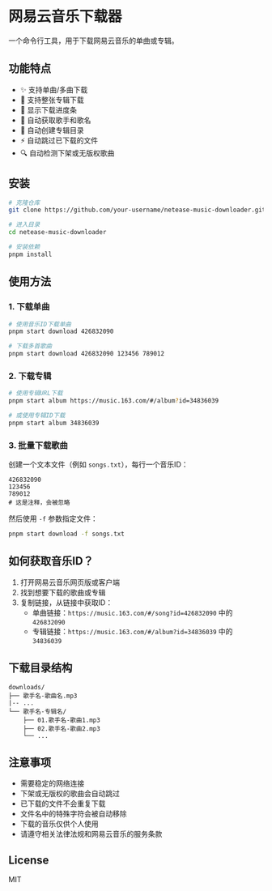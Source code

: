 # 网易云音乐下载器

一个命令行工具，用于下载网易云音乐的单曲或专辑。

## 功能特点

- ✨ 支持单曲/多曲下载
- 📀 支持整张专辑下载
- 🚀 显示下载进度条
- 🎵 自动获取歌手和歌名
- 📂 自动创建专辑目录
- ⚡️ 自动跳过已下载的文件
- 🔍 自动检测下架或无版权歌曲

## 安装

```bash
# 克隆仓库
git clone https://github.com/your-username/netease-music-downloader.git

# 进入目录
cd netease-music-downloader

# 安装依赖
pnpm install
```

## 使用方法

### 1. 下载单曲

```bash
# 使用音乐ID下载单曲
pnpm start download 426832090

# 下载多首歌曲
pnpm start download 426832090 123456 789012
```

### 2. 下载专辑

```bash
# 使用专辑URL下载
pnpm start album https://music.163.com/#/album?id=34836039

# 或使用专辑ID下载
pnpm start album 34836039
```

### 3. 批量下载歌曲

创建一个文本文件（例如 `songs.txt`），每行一个音乐ID：
```
426832090
123456
789012
# 这是注释，会被忽略
```

然后使用 `-f` 参数指定文件：
```bash
pnpm start download -f songs.txt
```

## 如何获取音乐ID？

1. 打开网易云音乐网页版或客户端
2. 找到想要下载的歌曲或专辑
3. 复制链接，从链接中获取ID：
   - 单曲链接：`https://music.163.com/#/song?id=426832090` 中的 `426832090`
   - 专辑链接：`https://music.163.com/#/album?id=34836039` 中的 `34836039`

## 下载目录结构

```
downloads/
├── 歌手名-歌曲名.mp3
|-- ...
└── 歌手名-专辑名/
    ├── 01.歌手名-歌曲1.mp3
    ├── 02.歌手名-歌曲2.mp3
    └── ...
```

## 注意事项

- 需要稳定的网络连接
- 下架或无版权的歌曲会自动跳过
- 已下载的文件不会重复下载
- 文件名中的特殊字符会被自动移除
- 下载的音乐仅供个人使用
- 请遵守相关法律法规和网易云音乐的服务条款

## License

MIT

